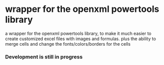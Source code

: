 ﻿# wrapper for the openxml powertools library

a wrapper for the openxml powertools library, to make it much easier to create customized excel files with images and formulas. plus the ability to merge cells and change the fonts/colors/borders for the cells

### Development is still in progress